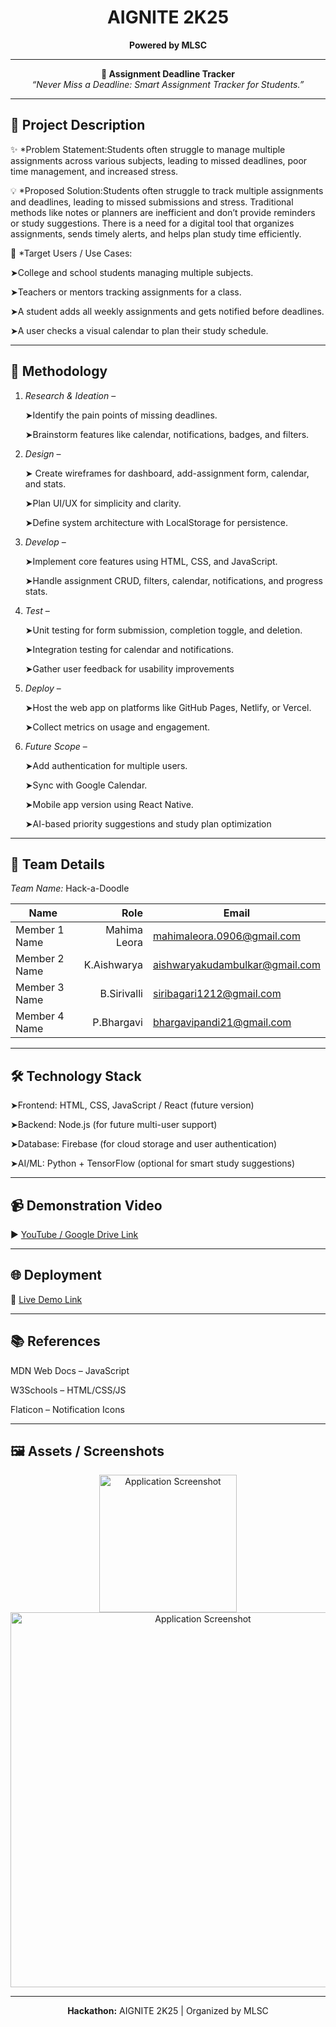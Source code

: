 <!-- AIGNITE Banner (centered) -->
<div align="center">
  <h1> AIGNITE 2K25</h1>
  <p><strong>Powered by MLSC</strong></p>
</div>

---

<p align="center">
  <strong>🚀 Assignment Deadline Tracker</strong><br/>
  <em>“Never Miss a Deadline: Smart Assignment Tracker for Students.”
</em>
</p>

---

## 📖 Project Description
✨ *Problem Statement:Students often struggle to manage multiple assignments across various subjects, leading to missed deadlines, poor time management, and increased stress.

💡 *Proposed Solution:Students often struggle to track multiple assignments and deadlines, leading to missed submissions and stress. Traditional methods like notes or planners are inefficient and don’t provide reminders or study suggestions. There is a need for a digital tool that organizes assignments, sends timely alerts, and helps plan study time efficiently.


🎯 *Target Users / Use Cases: 

➤College and school students managing multiple subjects.

➤Teachers or mentors tracking assignments for a class.

➤A student adds all weekly assignments and gets notified before deadlines.

➤A user checks a visual calendar to plan their study schedule.

---

## 🔬 Methodology
1. *Research & Ideation* –
 
     ➤Identify the pain points of missing deadlines.
   
     ➤Brainstorm features like calendar, notifications, badges, and filters.  
  
4. *Design* –
 
    ➤ Create wireframes for dashboard, add-assignment form, calendar, and stats.

    ➤Plan UI/UX for simplicity and clarity.

    ➤Define system architecture with LocalStorage for persistence.  
  
3. *Develop* –

    ➤Implement core features using HTML, CSS, and JavaScript.

    ➤Handle assignment CRUD, filters, calendar, notifications, and progress stats. 
  
4. *Test* – 

    ➤Unit testing for form submission, completion toggle, and deletion.

    ➤Integration testing for calendar and notifications.

    ➤Gather user feedback for usability improvements
   
6. *Deploy* –

    ➤Host the web app on platforms like GitHub Pages, Netlify, or Vercel.

    ➤Collect metrics on usage and engagement.

7. *Future Scope* –

   ➤Add authentication for multiple users.

   ➤Sync with Google Calendar.

   ➤Mobile app version using React Native.

   ➤AI-based priority suggestions and study plan optimization

---

## 👥 Team Details
*Team Name:* Hack-a-Doodle

| Name | Role | Email |
|---|---:|---|
| Member 1 Name| Mahima Leora | mahimaleora.0906@gmail.com     |
| Member 2 Name| K.Aishwarya  | aishwaryakudambulkar@gmail.com |
| Member 3 Name| B.Sirivalli  | siribagari1212@gmail.com       |(Optional)
| Member 4 Name| P.Bhargavi   | bhargavipandi21@gmail.com      |(Optional)

---

## 🛠 Technology Stack

➤Frontend: HTML, CSS, JavaScript / React (future version)

➤Backend: Node.js (for future multi-user support)

➤Database: Firebase (for cloud storage and user authentication)

➤AI/ML: Python + TensorFlow (optional for smart study suggestions)

---

## 📹 Demonstration Video
▶ [YouTube / Google Drive Link](#)

---

## 🌐 Deployment
🔗 [Live Demo Link](#)

---

## 📚 References
MDN Web Docs – JavaScript

W3Schools – HTML/CSS/JS

Flaticon – Notification Icons

---

## 🖼 Assets / Screenshots
<p align="center">
  <img src="assets/project_logo.png" alt="Application Screenshot" width="220" /><br/>
  <img src="assets/screenshot1.png" alt="Application Screenshot" width="600" />
</p>

---

<p align="center">
  <b>Hackathon:</b> AIGNITE 2K25 | Organized by MLSC<br/>
</p>
